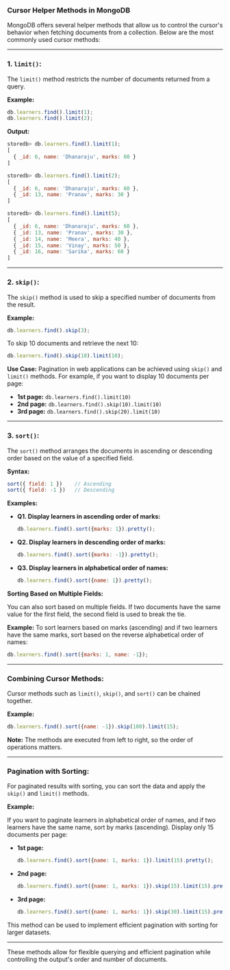 ### Cursor Helper Methods in MongoDB

MongoDB offers several helper methods that allow us to control the cursor's behavior when fetching documents from a collection. Below are the most commonly used cursor methods:

---

### 1. `limit()`:
The `limit()` method restricts the number of documents returned from a query. 

**Example:**
```javascript
db.learners.find().limit(1);
db.learners.find().limit(2);
```

**Output:**
```javascript
storedb> db.learners.find().limit(1);
[
  { _id: 6, name: 'Dhanaraju', marks: 60 }
]

storedb> db.learners.find().limit(2);
[
  { _id: 6, name: 'Dhanaraju', marks: 60 },
  { _id: 13, name: 'Pranav', marks: 30 }
]

storedb> db.learners.find().limit(5);
[
  { _id: 6, name: 'Dhanaraju', marks: 60 },
  { _id: 13, name: 'Pranav', marks: 30 },
  { _id: 14, name: 'Meera', marks: 40 },
  { _id: 15, name: 'Vinay', marks: 50 },
  { _id: 16, name: 'Sarika', marks: 60 }
]
```

---

### 2. `skip()`:
The `skip()` method is used to skip a specified number of documents from the result.

**Example:**
```javascript
db.learners.find().skip(3);
```

To skip 10 documents and retrieve the next 10:
```javascript
db.learners.find().skip(10).limit(10);
```

**Use Case:**
Pagination in web applications can be achieved using `skip()` and `limit()` methods. For example, if you want to display 10 documents per page:

- **1st page:** `db.learners.find().limit(10)`
- **2nd page:** `db.learners.find().skip(10).limit(10)`
- **3rd page:** `db.learners.find().skip(20).limit(10)`

---

### 3. `sort()`:
The `sort()` method arranges the documents in ascending or descending order based on the value of a specified field.

**Syntax:**
```javascript
sort({ field: 1 })    // Ascending
sort({ field: -1 })   // Descending
```

**Examples:**

- **Q1. Display learners in ascending order of marks:**
  ```javascript
  db.learners.find().sort({marks: 1}).pretty();
  ```

- **Q2. Display learners in descending order of marks:**
  ```javascript
  db.learners.find().sort({marks: -1}).pretty();
  ```

- **Q3. Display learners in alphabetical order of names:**
  ```javascript
  db.learners.find().sort({name: 1}).pretty();
  ```

**Sorting Based on Multiple Fields:**

You can also sort based on multiple fields. If two documents have the same value for the first field, the second field is used to break the tie.

**Example:**
To sort learners based on marks (ascending) and if two learners have the same marks, sort based on the reverse alphabetical order of names:
```javascript
db.learners.find().sort({marks: 1, name: -1});
```

---

### Combining Cursor Methods:

Cursor methods such as `limit()`, `skip()`, and `sort()` can be chained together.

**Example:**
```javascript
db.learners.find().sort({name: -1}).skip(100).limit(15);
```

**Note:** The methods are executed from left to right, so the order of operations matters.

---

### Pagination with Sorting:

For paginated results with sorting, you can sort the data and apply the `skip()` and `limit()` methods.

**Example:**

If you want to paginate learners in alphabetical order of names, and if two learners have the same name, sort by marks (ascending). Display only 15 documents per page:

- **1st page:**
  ```javascript
  db.learners.find().sort({name: 1, marks: 1}).limit(15).pretty();
  ```

- **2nd page:**
  ```javascript
  db.learners.find().sort({name: 1, marks: 1}).skip(15).limit(15).pretty();
  ```

- **3rd page:**
  ```javascript
  db.learners.find().sort({name: 1, marks: 1}).skip(30).limit(15).pretty();
  ```

This method can be used to implement efficient pagination with sorting for larger datasets.

---

These methods allow for flexible querying and efficient pagination while controlling the output's order and number of documents.
